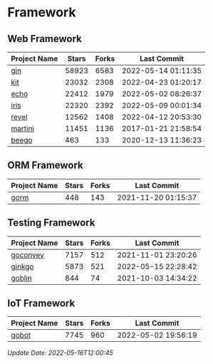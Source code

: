 # Framework

## Web Framework
| Project Name | Stars | Forks | Last Commit |
| ------------ | ----- | ----- | ----------- |
| [gin](https://github.com/gin-gonic/gin) | 58923 | 6583 | 2022-05-14 01:11:35 |
| [kit](https://github.com/go-kit/kit) | 23032 | 2308 | 2022-04-23 01:20:17 |
| [echo](https://github.com/labstack/echo) | 22412 | 1979 | 2022-05-02 08:26:37 |
| [iris](https://github.com/kataras/iris) | 22320 | 2392 | 2022-05-09 00:01:34 |
| [revel](https://github.com/revel/revel) | 12562 | 1408 | 2022-04-12 20:53:30 |
| [martini](https://github.com/go-martini/martini) | 11451 | 1136 | 2017-01-21 21:58:54 |
| [beego](https://github.com/astaxie/beego) | 463 | 133 | 2020-12-13 11:36:23 |

## ORM Framework
| Project Name | Stars | Forks | Last Commit |
| ------------ | ----- | ----- | ----------- |
| [gorm](https://github.com/jinzhu/gorm) | 448 | 143 | 2021-11-20 01:15:37 |

## Testing Framework
| Project Name | Stars | Forks | Last Commit |
| ------------ | ----- | ----- | ----------- |
| [goconvey](https://github.com/smartystreets/goconvey) | 7157 | 512 | 2021-11-01 23:20:26 |
| [ginkgo](https://github.com/onsi/ginkgo) | 5873 | 521 | 2022-05-15 22:28:42 |
| [goblin](https://github.com/franela/goblin) | 844 | 74 | 2021-10-03 14:34:22 |

## IoT Framework
| Project Name | Stars | Forks | Last Commit |
| ------------ | ----- | ----- | ----------- |
| [gobot](https://github.com/hybridgroup/gobot) | 7745 | 960 | 2022-05-02 19:56:19 |

*Update Date: 2022-05-16T12:00:45*